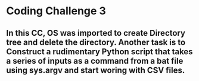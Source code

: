# Coding Challenge 3

## In this CC, OS was imported to create Directory tree and delete the directory. Another task is to Construct a rudimentary Python script that takes a series of inputs as a command from a bat file using sys.argv and start woring with CSV files.
